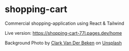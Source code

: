 # shopping-cart
Commercial shopping-application using React & Tailwind

Live version: https://shopping-cart-77l.pages.dev/home

Background Photo by <a href="https://unsplash.com/@snapsbyclark?utm_content=creditCopyText&utm_medium=referral&utm_source=unsplash">Clark Van Der Beken</a> on <a href="https://unsplash.com/photos/a-black-and-white-photo-of-a-metal-wall-BSjlgIx4gBQ?utm_content=creditCopyText&utm_medium=referral&utm_source=unsplash">Unsplash</a>
